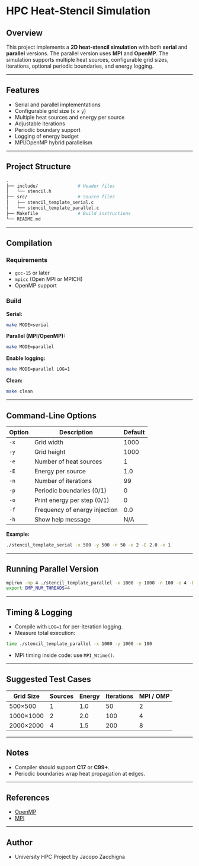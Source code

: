 # HPC Heat-Stencil Simulation

## Overview

This project implements a **2D heat-stencil simulation** with both **serial** and **parallel** versions.
The parallel version uses **MPI** and **OpenMP**. The simulation supports multiple heat sources, configurable grid sizes, iterations, optional periodic boundaries, and energy logging.

---

## Features

- Serial and parallel implementations
- Configurable grid size (`x` × `y`)
- Multiple heat sources and energy per source
- Adjustable iterations
- Periodic boundary support
- Logging of energy budget
- MPI/OpenMP hybrid parallelism

---

## Project Structure

```bash
.
├── include/               # Header files
│   └── stencil.h
├── src/                   # Source files
│   ├── stencil_template_serial.c
│   └── stencil_template_parallel.c
├── Makefile               # Build instructions
└── README.md
```

---

## Compilation

### Requirements

- `gcc-15` or later
- `mpicc` (Open MPI or MPICH)
- OpenMP support

### Build

**Serial:**

```bash
make MODE=serial
```

**Parallel (MPI/OpenMP):**

```bash
make MODE=parallel
```

**Enable logging:**

```bash
make MODE=parallel LOG=1
```

**Clean:**

```bash
make clean
```

---

## Command-Line Options

| Option | Description                   | Default |
| ------ | ----------------------------- | ------- |
| `-x`   | Grid width                    | 1000    |
| `-y`   | Grid height                   | 1000    |
| `-e`   | Number of heat sources        | 1       |
| `-E`   | Energy per source             | 1.0     |
| `-n`   | Number of iterations          | 99      |
| `-p`   | Periodic boundaries (0/1)     | 0       |
| `-o`   | Print energy per step (0/1)   | 0       |
| `-f`   | Frequency of energy injection | 0.0     |
| `-h`   | Show help message             | N/A     |

**Example:**

```bash
./stencil_template_serial -x 500 -y 500 -n 50 -e 2 -E 2.0 -o 1
```

---

## Running Parallel Version

```bash
mpirun -np 4 ./stencil_template_parallel -x 1000 -y 1000 -n 100 -e 4 -E 1.5 -o 1
export OMP_NUM_THREADS=4
```

---

## Timing & Logging

- Compile with `LOG=1` for per-iteration logging.
- Measure total execution:

```bash
time ./stencil_template_parallel -x 1000 -y 1000 -n 100
```

- MPI timing inside code: use `MPI_Wtime()`.

---

## Suggested Test Cases

| Grid Size | Sources | Energy | Iterations | MPI / OMP |
| --------- | ------- | ------ | ---------- | --------- |
| 500×500   | 1       | 1.0    | 50         | 2         |
| 1000×1000 | 2       | 2.0    | 100        | 4         |
| 2000×2000 | 4       | 1.5    | 200        | 8         |

---

## Notes

- Compiler should support **C17** or **C99+**.
- Periodic boundaries wrap heat propagation at edges.

---

## References

- [OpenMP](https://www.openmp.org)
- [MPI](https://www.mpi-forum.org)

---

## Author

- University HPC Project by Jacopo Zacchigna
